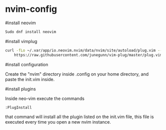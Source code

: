 # nvim-config

#install neovim 

```bash
Sudo dnf install neovim
```

#install vimplug 

```bash
curl -fLo ~/.var/app/io.neovim.nvim/data/nvim/site/autoload/plug.vim --create-dirs \
    https://raw.githubusercontent.com/junegunn/vim-plug/master/plug.vim

```

#install configuration

Create the "nvim" directory inside .config on your home directory, and paste the init.vim inside.

#install plugins

Inside neo-vim execute the commands 

```
:PlugInstall
```

that command will install all the plugin listed on the init.vim file, this file is executed every time you open a new nvim instance.



